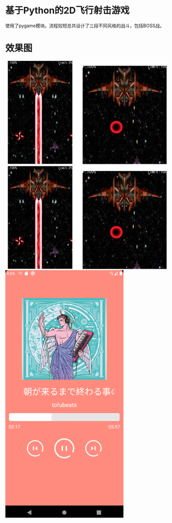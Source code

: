 # 基于Python的2D飞行射击游戏
使用了pygame模块。流程较短总共设计了三段不同风格的战斗，包括BOSS战。

# 效果图
![image](https://github.com/DQDQ2016/Trex/blob/master/img/img1.png)
![image](https://github.com/DQDQ2016/Trex/blob/master/img/img1.png)
![image](https://github.com/DQDQ2016/TrunkMusic/blob/master/img/img1.png)
